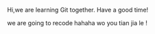 Hi,we are learning Git together.
Have a good time!

we are  going  to recode  hahaha   wo you tian  jia  le  !